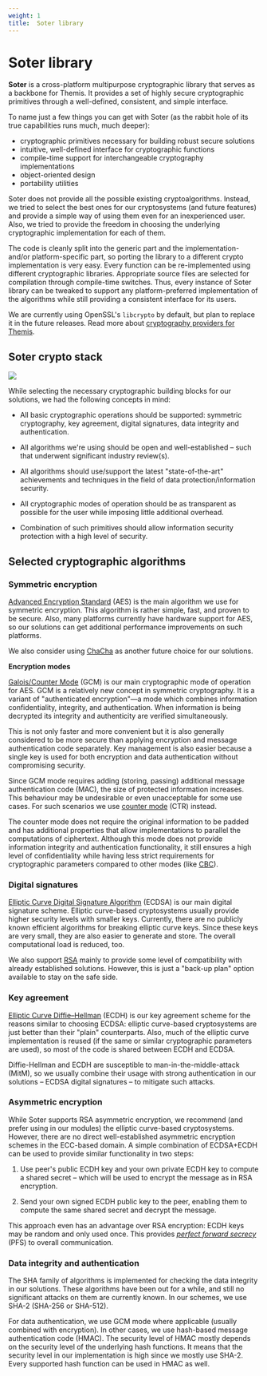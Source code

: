 ```yaml
---
weight: 1
title:  Soter library
---
```


# Soter library

**Soter** is a cross-platform multipurpose cryptographic library
that serves as a backbone for Themis.
It provides a set of highly secure cryptographic primitives
through a well-defined, consistent, and simple interface.

To name just a few things you can get with Soter
(as the rabbit hole of its true capabilities runs much, much deeper):

  - cryptographic primitives necessary for building robust secure solutions
  - intuitive, well-defined interface for cryptographic functions
  - compile-time support for interchangeable cryptography implementations
  - object-oriented design
  - portability utilities

Soter does not provide all the possible existing cryptoalgorithms.
Instead, we tried to select the best ones for our cryptosystems (and future features)
and provide a simple way of using them even for an inexperienced user.
Also, we tried to provide the freedom in choosing the underlying cryptographic implementation for each of them.

The code is cleanly split into the generic part and the implementation- and/or platform-specific part,
so porting the library to a different crypto implementation is very easy.
Every function can be re-implemented using different cryptographic libraries.
Appropriate source files are selected for compilation through compile-time switches.
Thus, every instance of Soter library can be tweaked
to support any platform-preferred implementation of the algorithms
while still providing a consistent interface for its users.

We are currently using OpenSSL's `libcrypto` by default,
but plan to replace it in the future releases.
Read more about [cryptography providers for Themis](/docs/themis/crypto-theory/cryptography-donors/).

## Soter crypto stack

![](/files/wiki/soter.png)

While selecting the necessary cryptographic building blocks for our solutions,
we had the following concepts in mind:

  - All basic cryptographic operations should be supported:
    symmetric cryptography, key agreement, digital signatures,
    data integrity and authentication.

  - All algorithms we're using should be open and well-established –
    such that underwent significant industry review(s).

  - All algorithms should use/support the latest "state-of-the-art" achievements and techniques
    in the field of data protection/information security.

  - All cryptographic modes of operation should be as transparent as possible for the user
    while imposing little additional overhead.

  - Combination of such primitives should allow information security protection
    with a high level of security.

## Selected cryptographic algorithms

### Symmetric encryption

[Advanced Encryption Standard](https://en.wikipedia.org/wiki/Advanced_Encryption_Standard) (AES)
is the main algorithm we use for symmetric encryption.
This algorithm is rather simple, fast, and proven to be secure.
Also, many platforms currently have hardware support for AES,
so our solutions can get additional performance improvements on such platforms.

We also consider using [ChaCha](https://en.wikipedia.org/wiki/Salsa20#ChaCha_variant)
as another future choice for our solutions.

**Encryption modes**

[Galois/Counter Mode](https://en.wikipedia.org/wiki/Galois/Counter_Mode) (GCM)
is our main cryptographic mode of operation for AES.
GCM is a relatively new concept in symmetric cryptography.
It is a variant of "authenticated encryption"—a mode which combines
information confidentiality, integrity, and authentication.
When information is being decrypted its integrity and authenticity are verified simultaneously.

This is not only faster and more convenient
but it is also generally considered to be more secure
than applying encryption and message authentication code separately.
Key management is also easier because a single key is used for both encryption and data authentication
without compromising security.

Since GCM mode requires adding (storing, passing) additional message authentication code (MAC),
the size of protected information increases.
This behaviour may be undesirable or even unacceptable for some use cases.
For such scenarios we use [counter mode](https://en.wikipedia.org/wiki/Block_cipher_mode_of_operation#Counter_(CTR)) (CTR) instead.

The counter mode does not require the original information to be padded
and has additional properties that allow implementations to parallel the computations of ciphertext.
Although this mode does not provide information integrity and authentication functionality,
it still ensures a high level of confidentiality
while having less strict requirements for cryptographic parameters
compared to other modes (like [CBC](https://en.wikipedia.org/wiki/Block_cipher_mode_of_operation#Cipher_Block_Chaining_(CBC))).

### Digital signatures

[Elliptic Curve Digital Signature Algorithm](https://en.wikipedia.org/wiki/Elliptic_Curve_Digital_Signature_Algorithm) (ECDSA)
is our main digital signature scheme.
Elliptic curve-based cryptosystems usually provide higher security levels with smaller keys.
Currently, there are no publicly known efficient algorithms for breaking elliptic curve keys.
Since these keys are very small, they are also easier to generate and store.
The overall computational load is reduced, too.

We also support [RSA](https://en.wikipedia.org/wiki/RSA_(cryptosystem))
mainly to provide some level of compatibility with already established solutions.
However, this is just a "back-up plan" option available to stay on the safe side.

### Key agreement

[Elliptic Curve Diffie–Hellman](https://en.wikipedia.org/wiki/Elliptic-curve_Diffie%E2%80%93Hellman) (ECDH)
is our key agreement scheme for the reasons similar to choosing ECDSA:
elliptic curve-based cryptosystems are just better than their "plain" counterparts.
Also, much of the elliptic curve implementation is reused
(if the same or similar cryptographic parameters are used),
so most of the code is shared between ECDH and ECDSA.

Diffie-Hellman and ECDH are susceptible to man-in-the-middle-attack (MitM),
so we usually combine their usage with strong authentication in our solutions
– ECDSA digital signatures –
to mitigate such attacks.

<!--
### Key derivation

TODO: describe PBKDF2 and ZRTP choice here
-->

### Asymmetric encryption

While Soter supports RSA asymmetric encryption,
we recommend (and prefer using in our modules) the elliptic curve-based cryptosystems.
However, there are no direct well-established asymmetric encryption schemes in the ECC-based domain.
A simple combination of ECDSA+ECDH can be used to provide similar functionality in two steps:

 1. Use peer's public ECDH key and your own private ECDH key to compute a shared secret –
    which will be used to encrypt the message as in RSA encryption.

 2. Send your own signed ECDH public key to the peer,
    enabling them to compute the same shared secret and decrypt the message.

This approach even has an advantage over RSA encryption:
ECDH keys may be random and only used once.
This provides [_perfect forward secrecy_](https://en.wikipedia.org/wiki/Forward_secrecy) (PFS) to overall communication.

### Data integrity and authentication

The SHA family of algorithms is implemented for checking the data integrity in our solutions.
These algorithms have been out for a while,
and still no significant attacks on them are currently known.
In our schemes, we use SHA-2 (SHA-256 or SHA-512).

For data authentication, we use GCM mode where applicable (usually combined with encryption).
In other cases, we use hash-based message authentication code (HMAC).
The security level of HMAC mostly depends on the security level of the underlying hash functions.
It means that the security level in our implementation is high
since we mostly use SHA-2.
Every supported hash function can be used in HMAC as well.

